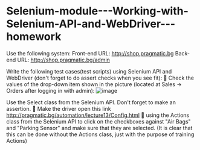 # Selenium-module---Working-with-Selenium-API-and-WebDriver---homework

Use the following system:
Front-end URL: http://shop.pragmatic.bg
Back-end URL: http://shop.pragmatic.bg/admin

Write the following test cases(test scripts) using Selenium API and WebDriver (don't forget to do assert checks when you see fit):
 Check the values of the drop-down item shown in the picture (located at Sales -> Orders after logging in with admin):
![image](https://github.com/stefanklimentov/Selenium-module---Working-with-Selenium-API-and-WebDriver---homework/assets/126852645/f9e0d7af-3d59-45c0-8046-4e5500d49de8)

Use the Select class from the Selenium API. Don't forget to make an assertion.
 Make the driver open this link
http://pragmatic.bg/automation/lecture13/Config.html
 using the Actions class from the Selenium API to click on the checkboxes against "Air Bags" and "Parking Sensor" and make sure that they are selected. (It is clear that this can be done without the Actions class, just with the purpose of training Actions)
